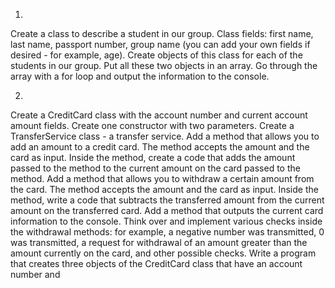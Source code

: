 1.
Create a class to describe a student in our group.
Class fields: first name, last name, passport number, group name (you can add your own fields if desired - for example, age).
Create objects of this class for each of the students in our group.
Put all these two objects in an array.
Go through the array with a for loop and output the information to the console.

2.
Create a CreditCard class with the account number and current account amount fields. 
Create one constructor with two parameters.
Create a TransferService class - a transfer service.
Add a method that allows you to add an amount to a credit card. 
The method accepts the amount and the card as input. Inside the method, create a code that adds the amount passed to the method to the current amount on the card passed to the method.
Add a method that allows you to withdraw a certain amount from the card. 
The method accepts the amount and the card as input. Inside the method, write a code that subtracts the transferred amount from the current amount on the transferred card.
Add a method that outputs the current card information to the console.
Think over and implement various checks inside the withdrawal methods: for example, a negative number was transmitted, 0 was transmitted, a request for withdrawal of an amount greater than the amount currently on the card, and other possible checks.
Write a program that creates three objects of the CreditCard class that have an account number and
